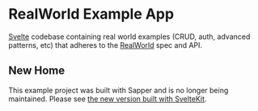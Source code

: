 # RealWorld Example App

[Svelte](https://github.com/sveltejs/svelte) codebase containing real world examples (CRUD, auth, advanced patterns, etc) that adheres to the [RealWorld](https://github.com/gothinkster/realworld) spec and API.

## New Home

This example project was built with Sapper and is no longer being maintained. Please see [the new version built with SvelteKit](https://github.com/sveltejs/kit/tree/master/examples/realworld.svelte.dev).
